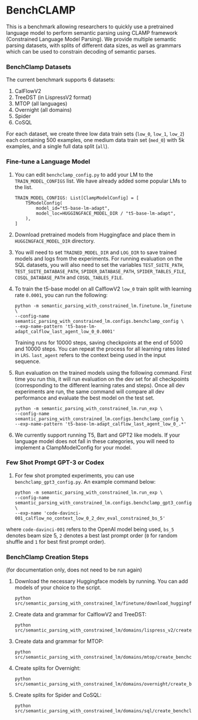 # BenchCLAMP 

This is a benchmark allowing researchers to quickly use a pretrained language model
to perform semantic parsing using CLAMP framework (Constrained Language Model Parsing). 
We provide multiple semantic 
parsing datasets, with splits of different data sizes, as well as grammars which can be 
used to constrain decoding of semantic parses.

### BenchClamp Datasets
The current benchmark supports 6 datasets:
1. CalFlowV2
2. TreeDST (in LispressV2 format)
3. MTOP (all languages)
4. Overnight (all domains)
5. Spider
6. CoSQL

For each dataset, we create three low data train sets (`low_0`, `low_1`,
`low_2`) each containing 500 examples, one
medium data train set (`med_0`) with 5k examples, and a single full data 
split (`all`).

### Fine-tune a Language Model
1. You can edit `benchclamp_config.py` to add your LM to the `TRAIN_MODEL_CONFIGS` 
list. We have already added some popular LMs to the list.
    ```
    TRAIN_MODEL_CONFIGS: List[ClampModelConfig] = [
        T5ModelConfig(
            model_id="t5-base-lm-adapt",
            model_loc=HUGGINGFACE_MODEL_DIR / "t5-base-lm-adapt",
        ),
    ]
    ```  

2. Download pretrained models from Huggingface and place them in `HUGGINGFACE_MODEL_DIR`
directory.

3. You will need to set `TRAINED_MODEL_DIR` and `LOG_DIR` to save trained models
and logs from the experiments. For running evaluation on the SQL datasets, you
will also need to set the variables `TEST_SUITE_PATH`, 
`TEST_SUITE_DATABASE_PATH`, `SPIDER_DATABASE_PATH`,
`SPIDER_TABLES_FILE`, `COSQL_DATABASE_PATH` and `COSQL_TABLES_FILE`. 

4. To train the t5-base model on all CalflowV2 `low_0` train split with learning rate
`0.0001`, you can run the following:
   ```
   python -m semantic_parsing_with_constrained_lm.finetune.lm_finetune \
   --config-name semantic_parsing_with_constrained_lm.configs.benchclamp_config \
   --exp-name-pattern 't5-base-lm-adapt_calflow_last_agent_low_0_0.0001'
   ```
   Training runs for 10000 steps, saving checkpoints at the end of 5000 and 10000 steps. 
   You can repeat the process for all learning rates listed in `LRS`. `last_agent` refers
   to the context being used in the input sequence.

5. Run evaluation on the trained models using the following command. First time you run this, it will run 
evaluation on the dev set for all checkpoints (corresponding to the different
learning rates and steps). Once all dev experiments are run, the same command 
will compare all dev performance and evaluate the best model on the test set.   
   ```
   python -m semantic_parsing_with_constrained_lm.run_exp \
   --config-name semantic_parsing_with_constrained_lm.configs.benchclamp_config \
   --exp-name-pattern 't5-base-lm-adapt_calflow_last_agent_low_0_.*'
   ```

6. We currently support running T5, Bart and GPT2 like models. If your language model
does not fall in these categories, you will need to implement a ClampModelConfig for your
model. 

### Few Shot Prompt GPT-3 or Codex

1. For few shot prompted experiments, you can use `benchclamp_gpt3_config.py`.
An example command below:
   ```
   python -m semantic_parsing_with_constrained_lm.run_exp \
   --config-name semantic_parsing_with_constrained_lm.configs.benchclamp_gpt3_config \
   --exp-name 'code-davinci-001_calflow_no_context_low_0_2_dev_eval_constrained_bs_5'
   ```
where `code-davinci-001` refers to the OpenAI model being used, `bs_5` denotes beam size 5,
`2` denotes a best last prompt order (`0` for random shuffle and `1` for best first prompt order).


### BenchClamp Creation Steps 
(for documentation only, does not need to be run again)

1. Download the necessary Huggingface models by running. You can add models
of your choice to the script. 
    ```
    python src/semantic_parsing_with_constrained_lm/finetune/download_huggingface_lms.py
    ```

2. Create data and grammar for CalflowV2 and TreeDST:
   ```
   python src/semantic_parsing_with_constrained_lm/domains/lispress_v2/create_benchclamp_data.py
   ```
   
3. Create data and grammar for MTOP:
   ```
   python src/semantic_parsing_with_constrained_lm/domains/mtop/create_benchclamp_data.py
   ```
   
4. Create splits for Overnight:
   ```
   python src/semantic_parsing_with_constrained_lm/domains/overnight/create_benchclamp_data.py
   ```
   
5. Create splits for Spider and CoSQL:
   ```
   python src/semantic_parsing_with_constrained_lm/domains/sql/create_benchclamp_data.py
   ```
